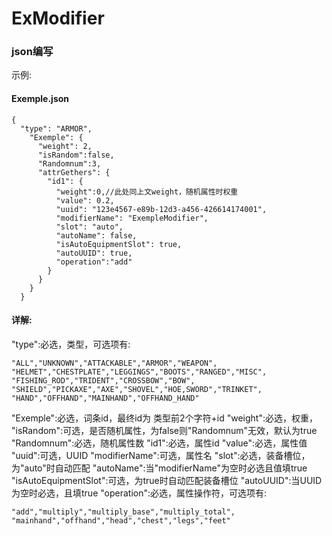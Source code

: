 # ExModifier

### json编写
示例:
#### Exemple.json
```
{
  "type": "ARMOR",
    "Exemple": {
      "weight": 2,
      "isRandom":false,
      "Randomnum":3,
      "attrGethers": {
        "id1": {
          "weight":0,//此处同上文weight，随机属性时权重
          "value": 0.2,
          "uuid": "123e4567-e89b-12d3-a456-426614174001",
          "modifierName": "ExempleModifier",
          "slot": "auto",
          "autoName": false,
          "isAutoEquipmentSlot": true,
          "autoUUID": true,
          "operation":"add"
        }
      }
    }
  }
```
#### 详解:
"type":必选，类型，可选项有:
~~~
"ALL","UNKNOWN","ATTACKABLE","ARMOR","WEAPON",
"HELMET","CHESTPLATE","LEGGINGS","BOOTS","RANGED","MISC",
"FISHING_ROD","TRIDENT","CROSSBOW","BOW",
"SHIELD","PICKAXE","AXE","SHOVEL","HOE,SWORD","TRINKET",
"HAND","OFFHAND","MAINHAND","OFFHAND_HAND"
~~~
"Exemple":必选，词条id，最终id为 类型前2个字符+id
"weight":必选，权重，
"isRandom":可选，是否随机属性，为false则"Randomnum"无效，默认为true
"Randomnum":必选，随机属性数
"id1":必选，属性id
"value":必选，属性值
"uuid":可选，UUID
"modifierName":可选，属性名
"slot":必选，装备槽位，为"auto"时自动匹配
"autoName":当"modifierName"为空时必选且值填true
"isAutoEquipmentSlot":可选，为true时自动匹配装备槽位
"autoUUID":当UUID为空时必选，且填true
"operation":必选，属性操作符，可选项有:
~~~
"add","multiply","multiply_base","multiply_total", 
"mainhand","offhand","head","chest","legs","feet"
~~~
